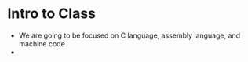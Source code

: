 # Intro to Class

- We are going to be focused on C language, assembly language, and machine code
- 
